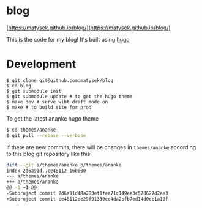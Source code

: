 # blog

[https://matysek.github.io/blog/](https://matysek.github.io/blog/)

This is the code for my blog! It's built using [hugo](https://gohugo.io)

# Development

```
$ git clone git@github.com:matysek/blog
$ cd blog
$ git submodule init
$ git submodule update # to get the hugo theme
$ make dev # serve wiht draft mode on
$ make # to build site for prod
```

To get the latest ananke hugo theme

```bash
$ cd themes/ananke
$ git pull --rebase --verbose
```

If there are new commits, there will be changes in `themes/ananke` according to
this blog git repository like this

```bash
diff --git a/themes/ananke b/themes/ananke
index 2d6a91d..ce48112 160000
--- a/themes/ananke
+++ b/themes/ananke
@@ -1 +1 @@
-Subproject commit 2d6a91d48a283ef1fea71c149ee3c570627d2ae3
+Subproject commit ce48112de29f91330ec4da2bfb7ed14d0ee1a19f
```

